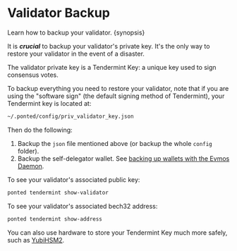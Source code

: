<!--
order: 5
-->

# Validator Backup

Learn how to backup your validator. {synopsis}

It is ***crucial*** to backup your validator's private key. It's the only way to restore your validator in the event of a disaster.

The validator private key is a Tendermint Key: a unique key used to sign consensus votes.

To backup everything you need to restore your validator, note that if you are using the "software sign" (the default signing method of Tendermint), your Tendermint key is located at:

```bash
~/.ponted/config/priv_validator_key.json
```

Then do the following:

1. Backup the `json` file mentioned above (or backup the whole `config` folder).
2. Backup the self-delegator wallet. See [backing up wallets with the Evmos Daemon](../../users/wallets/backup.md).

To see your validator's associated public key:

```bash
ponted tendermint show-validator
```

To see your validator's associated bech32 address:

```bash
ponted tendermint show-address
```

You can also use hardware to store your Tendermint Key much more safely, such as [YubiHSM2](https://developers.yubico.com/YubiHSM2/).
